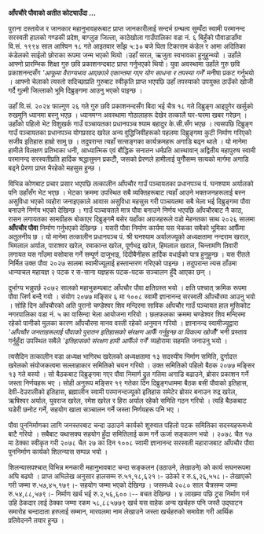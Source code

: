 **आँपचौरे पौवाको अतीत कोट्याउँदा \...**

पुराना दस्तावेज र जानकार महानुभावहरूबाट प्राप्त जानकारीलाई सन्दर्भ ग्रन्थत्व सुम्पँदा
स्वामी परमानन्द सरस्वती हालको गण्डकी प्रदेश, बाग्लुङ जिल्ला, काठेखोला गाउँपालिका
वडा नं. ६ बिहुँको पौवाडाडाँमा वि.सं. १९९४ साल आश्विन १८ गते आइतवार साँझ ५:३० बजे
पिता टिकाराम कंडेल र आमा अदितिका कंडेलको साईलो छोराका रूपमा जन्म भएको थियो
।उहाँ सरल, ऋजुता स्वभावका हुनुहुन्थ्यो । उहाँले आफ्नो प्रारम्भिक शिक्षा गुरु छवि
प्रकाशनन्दबाट प्राप्त गर्नुभएको थियो। युवा अवस्थामा उहाँले गुरु छवि प्रकाशनन्दसँग
*\'आफूमा वैराग्यभाव आएकाले एकान्तमा गएर योग साधना र तपस्या गर्ने\'* मनीषा प्रकट
गर्नुभयो । आफ्नो चेलाको त्यस्तो सदिच्छाप्रति गुरुबाट स्वीकृति प्राप्त भएपछि उहाँ
तपस्याको उपयुक्त ठाउँको खोजी गर्दै गुल्मी जिल्लाको भूमि दिब्रुङ्गमा आउनु भएको पाइन्छ ।

उहाँ वि.सं. २०२४ फाल्गुण २६ गते गुरु छवि प्रकाशनन्दसँग बिदा भई चैत्र १८ गते दिब्रुङ्ग
आइपुगेर खर्सुको रुखमुनि ध्यानमा बस्नु भएछ । ध्यानमग्न अवस्थामा गोठालाहरू देखेर तत्कालै
घर-घरमा खबर गरेछन् । उहाँको पहिलो भेट विशुखर्क गाउँ पञ्चायतका प्रधानपञ्च श्याम
बहादुर के.सी.सँग भएछ । त्यसपछि दिब्रुङ्ग गाउँ पञ्चायतका प्रधानपञ्च योगप्रसाद खरेल अन्य
वुद्धिजिवीहरूको पहलमा दिब्रुङ्गमा कुटी निर्माण गरिएको सजीव इतिहास हाम्रो सामु छ ।
तदुपरान्त त्यहाँ सत्सङ्गका कार्यक्रमहरू अगाडि बढ्न थाले । यो मानेमा हामीले विलक्षण
प्रतिभाका धनी, आध्यात्मिक एवं बौद्धिक सनातन धर्मप्रति आस्थावान् अद्वितीय महापुरुष
स्वामी परमानन्द सरस्वतीप्रति हार्दिक श्रद्धासुमन प्रकटौँ, जसको प्रेरणले हामीलाई
युगौँसम्म सत्यको मार्गमा अगाडि बढ्ने प्रेरणा प्राप्त भैरहेको महसुस हुन्छ ।

विभिन्न कोणबाट प्रचार प्रसार भएपछि तत्कालीन आँपचौर गाउँ पञ्चायतका प्रधानपञ्च पं.
घनश्याम अर्यालको पनि उहाँसँग भेट भएछ । भेटका क्रममा उपस्थित सबै व्यक्तिहरूबाट त्यहाँ
आउने भक्तजनहरूलाई बस्न असुविधा भएको व्यहोरा जनाइएकाले आवास असुविधा महसुस गरी
पञ्चयतमा सबै भेला भई दिब्रुङ्गमा पौवा बनाउने निर्णय भएको देखिन्छ । गाउँ पञ्चायतले
मात्र पौवा बनाउने निर्णय भएपछि आँपचौरबाट नै काठ, रासन लगायतका सामग्रीहरू बोकाएर
दिब्रुङ्गमै बसेर यहाँका अग्रजहरूले वडो मेहनतका साथ २०२६ सालमा **आँपचौर पौवा**
निर्माण गर्नुभएको देखिन्छ । यसरी पौवा निर्माण कार्यमा यस भेकका सबैको भूमिका आफैँमा
अतुलनीय छ । यो मानेमा तत्कालीन प्रधानपञ्च पं. श्री घनश्याम अर्यालज्यूको अध्यक्षतामा
नन्दराम खराल, भिमलाल अर्याल, पाराश्वर खरेल, रमाकान्त खरेल, पूर्णभद्र खरेल, हिमलाल
खराल, चिन्तामणि तिवारी लगायत यस गाँउमा वसोवास गर्ने सम्पूर्ण दाजूभाइ, दिदीबैनीहरू
हार्दिक वधाईको पात्र हुनुहुन्छ । यस रीतले निर्मित उक्त पौवा २०२७ सालमा स्वामीज्यूलाई
हस्तान्तरण गरिएको पाइन्छ । तदुपरान्त त्यस ठाँउमा धान्याचल महायज्ञ २ पटक र स-साना
यज्ञहरू पटक-पटक सञ्चालन हुँदै आएका छन् ।

दुर्भाग्य भन्नुपर्छ २०७२ सालको महाभुकम्पबाट आँपचौर पौवा क्षतिग्रस्त भयो । क्षति पश्चात्
क्रमिक रूपमा पौवा जिर्ण बन्दै गयो । संयोग २०७७ मङ्सिर ६ मा १००८ स्वामी ज्ञानानन्द
सरस्वती आँपचौरमा आउनु भयो । सोहि दिन आँपचौरको अति पुरानो चण्डेश्वर शिव मन्दिरमा
साविक आँपचौर गाउँ पञ्चायत हाल मुसिकोट नगरपालिका वडा नं. ५ का वासिन्दा भेला
आयोजना गरियो । छलफलका क्रममा चण्डेश्वर शिव मन्दिरमा रहेको पानीको मुलका कारण
आँपचौरमा मानव वस्ती रहेको अनुमान गरियो । ज्ञानानन्द स्वामीज्यूद्वारा *\'आँपचौर
जनताहरूलाई पौवाको पुरातन इतिहासको संरक्षण आफैँ गर्नुहुन्छ वा विकल्प खोजौँ\'* भनी
प्रस्ताव गर्नुहुँदा उपस्थित सबैले *\'इतिहासको संरक्षण हामी आफैँले गर्ने\'* व्यहोरामा
सहमति जनाउनु भयो ।

त्यसैदिन तत्कालीन वडा अध्यक्ष भागिरथ खरेलको अध्यक्षतामा १३ सदस्यीय निर्माण समिति,
दुर्गादत्त खरेलको संयोजकत्वमा सल्लाहाकार समितिको चयन गरियो । उक्त समितिको पहिलो
बैठक २०७७ मङ्सिर १३ गते बस्यो । सो बैठकबाट दिब्रुङ्गमा गएर पौवा निमार्ण द्रुत गतिमा
अगाडि बढाउने, ब्रोसर प्रकाशन गर्ने जस्ता निर्णयहरू भए । सोही अनुरूप मङ्सिर १९ गतेका
दिन दिब्रुङ्गधाममा बैठक बसी पौवाको इतिहास, देवी-देउरालीको इतिहास, ब्रह्मालीन
स्वामी परमानन्दज्यूको इतिहास समेटेर ब्रोसर बनाउन रुद्र खरेल, ऋषिश्वर अर्याल, युवराज
खरेल, रमेश खरेल र हिरा अर्याल रहेको समिति गठन गरियो । त्यहि बैठकबाट घडेरी छनोट
गर्ने, सहयोग खाता सञ्चालन गर्ने जस्ता निर्णयहरू पनि भए ।

पौवा पुननिर्माणका लागि जनस्तरबाट चन्दा उठाउने कार्यको शुरुवात पहिलो पटक समितिका
सदस्यहरूमध्ये बाटै गरियो । सबैबाट यथासक्य सहयोग हुँदा समितिलाई काम गर्ने ऊर्जा सङ्कलन
भयो । २०७८ चैत १७ मा ठेक्का स्वीकृत गरी २०७८ चैत २७ का दिन १००८ स्वामी ज्ञानानन्द
सरस्वती महाराजबाट आँपचौर पौवा पुननिर्माण कार्यको शिलन्यास सम्पन्न भयो ।

शिलन्यासपश्चात् विभिन्न मनकारी महानुभावबाट चन्दा सङ्कलन (उठाउने, लेखाउने) को कार्य
सघनरूपमा अघि बढ्यो । प्राप्त अभिलेख अनुसार हालसम्म रु.५१,१८,६२१।- उठेको र
रु.६,२६,५५८।- लेखाएको गरी जम्मा रु.५७,४५,१७९।- सहयोग जम्मा भएको देखिन्छ । जसमध्ये
२०८० साल चैत्रसम्म जम्मा रु.५४,८८,५७९।- निर्माण खर्च भई रु.२,५६,६००।-- बचत देखिन्छ
। ४ लाखमा पछि ट्रस निर्माण गर्न उहि ठेकदार लाई ठेक्का जम्मा रकम ५८,८८५७७९ खर्च
यस वाहेक अन्य खर्चहरु पनि जस्तै उद्घाटन समारोह चन्दादाता हरुलाई सम्मान, मारवलमा
नाम लेखाउने जस्ता खर्चहरुको समावेश गरी आर्थिक प्रतिवेदननै तयार हुन्छ ।
